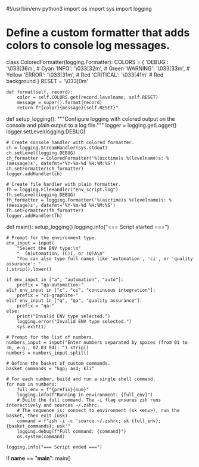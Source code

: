 #!/usr/bin/env python3
import os
import sys
import logging

# Define a custom formatter that adds colors to console log messages.
class ColoredFormatter(logging.Formatter):
    COLORS = {
        'DEBUG': '\033[36m',    # Cyan
        'INFO': '\033[32m',     # Green
        'WARNING': '\033[33m',  # Yellow
        'ERROR': '\033[31m',    # Red
        'CRITICAL': '\033[41m'  # Red background
    }
    RESET = '\033[0m'
    
    def format(self, record):
        color = self.COLORS.get(record.levelname, self.RESET)
        message = super().format(record)
        return f"{color}{message}{self.RESET}"

def setup_logging():
    """Configure logging with colored output on the console and plain output to a log file."""
    logger = logging.getLogger()
    logger.setLevel(logging.DEBUG)
    
    # Create console handler with colored formatter.
    ch = logging.StreamHandler(sys.stdout)
    ch.setLevel(logging.DEBUG)
    ch_formatter = ColoredFormatter('%(asctime)s %(levelname)s: %(message)s', datefmt='%Y-%m-%d %H:%M:%S')
    ch.setFormatter(ch_formatter)
    logger.addHandler(ch)
    
    # Create file handler with plain formatter.
    fh = logging.FileHandler("env_script.log")
    fh.setLevel(logging.DEBUG)
    fh_formatter = logging.Formatter('%(asctime)s %(levelname)s: %(message)s', datefmt='%Y-%m-%d %H:%M:%S')
    fh.setFormatter(fh_formatter)
    logger.addHandler(fh)

def main():
    setup_logging()
    logging.info("=== Script started ===")
    
    # Prompt for the environment type.
    env_input = input(
        "Select the ENV type:\n"
        "  (A)utomation, (C)I, or (Q)A\n"
        "You can also type full names like 'automation', 'ci', or 'quality assurance': "
    ).strip().lower()
    
    if env_input in ["a", "automation", "auto"]:
        prefix = "qa-automation-"
    elif env_input in ["c", "ci", "continuous integration"]:
        prefix = "ci-graphite-"
    elif env_input in ["q", "qa", "quality assurance"]:
        prefix = "qa-"
    else:
        print("Invalid ENV type selected.")
        logging.error("Invalid ENV type selected.")
        sys.exit(1)
    
    # Prompt for the list of numbers.
    numbers_input = input("Enter numbers separated by spaces (from 01 to 36, e.g., 02 03 04): ").strip()
    numbers = numbers_input.split()
    
    # Define the basket of custom commands.
    basket_commands = "kgp; asd; kli"
    
    # For each number, build and run a single shell command.
    for num in numbers:
        full_env = f"{prefix}{num}"
        logging.info(f"Running in environment: {full_env}")
        # Build the full command. The -i flag ensures zsh runs interactively and sources ~/.zshrc.
        # The sequence is: connect to environment (sk <env>), run the basket, then exit (usk)
        command = f"zsh -i -c 'source ~/.zshrc; sk {full_env}; {basket_commands}; usk'"
        logging.debug(f"Full command: {command}")
        os.system(command)
    
    logging.info("=== Script ended ===")

if __name__ == "__main__":
    main()

